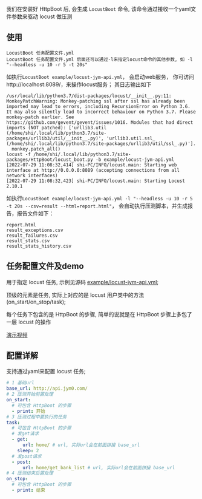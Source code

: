 我们在安装好 HttpBoot 后, 会生成 `LocustBoot` 命令, 该命令通过接收一个yaml文件参数来驱动 locust 做压测

## 使用
```
LocustBoot 任务配置文件.yml
LocustBoot 任务配置文件.yml 后面还可以通过-l来指定locust命令的其他参数, 如 -l "--headless -u 10 -r 5 -t 20s"
```

如执行`LocustBoot example/locust-jym-api.yml`， 会启动web服务， 你可访问 http://localhost:8089/，来操作locust服务；
其日志输出如下
```
/usr/local/lib/python3.7/dist-packages/locust/__init__.py:11: MonkeyPatchWarning: Monkey-patching ssl after ssl has already been imported may lead to errors, including RecursionError on Python 3.6. It may also silently lead to incorrect behaviour on Python 3.7. Please monkey-patch earlier. See https://github.com/gevent/gevent/issues/1016. Modules that had direct imports (NOT patched): ['urllib3.util (/home/shi/.local/lib/python3.7/site-packages/urllib3/util/__init__.py)', 'urllib3.util.ssl_ (/home/shi/.local/lib/python3.7/site-packages/urllib3/util/ssl_.py)']. 
  monkey.patch_all()
locust -f /home/shi/.local/lib/python3.7/site-packages/HttpBoot/locust_boot.py -b example/locust-jym-api.yml
[2022-07-29 11:08:32,414] shi-PC/INFO/locust.main: Starting web interface at http://0.0.0.0:8089 (accepting connections from all network interfaces)
[2022-07-29 11:08:32,423] shi-PC/INFO/locust.main: Starting Locust 2.10.1
```

如执行`LocustBoot example/locust-jym-api.yml -l "--headless -u 10 -r 5 -t 20s --csv=result --html=report.html"`， 会自动执行压测脚本，并生成报告，报告文件如下：
```
report.html
result_exceptions.csv
result_failures.csv
result_stats.csv
result_stats_history.csv
```

## 任务配置文件及demo
用于指定 locust 任务, 示例见源码 [example/locust-jym-api.yml](https://github.com/shigebeyond/HttpBoot/tree/main/example/locust-jym-api.yml);

顶级的元素是任务, 实际上对应的是 locust 用户类中的方法(on_start/on_stop/task);

每个任务下包含的是 HttpBoot 的步骤, 简单的说就是在 HttpBoot 步骤上多包了一层 locust 的操作 

[演示视频](https://www.zhihu.com/zvideo/1573006826647560194)

## 配置详解
支持通过yaml来配置 locust 任务;

```yaml
# 1 基础url
base_url: http://api.jym0.com/
# 2 压测开始前置处理
on_start:
  # 可包含 HttpBoot 的步骤
  - print: 开始
# 3 压测过程中要执行的任务
task:
  # 可包含 HttpBoot 的步骤
  # 发get请求
  - get:
      url: home/ # url, 实际url会在前面拼接 base_url
    sleep: 2
  # 发post请求
  - post:
      url: home/get_bank_list # url, 实际url会在前面拼接 base_url
# 4 压测结束后置处理
on_stop:
  # 可包含 HttpBoot 的步骤
  - print: 结束
```